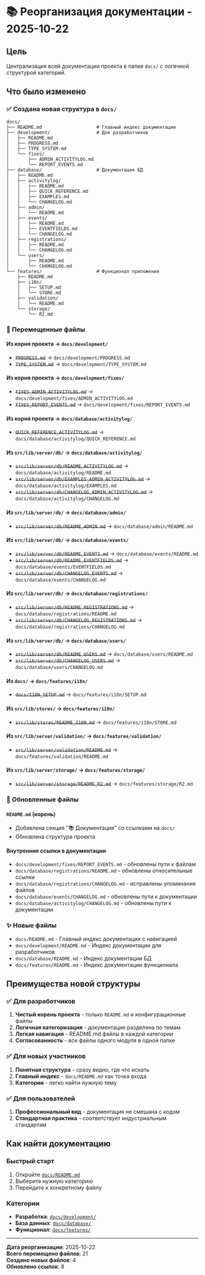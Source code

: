 # 📚 Реорганизация документации - 2025-10-22

## Цель

Централизация всей документации проекта в папке `docs/` с логичной структурой категорий.

## Что было изменено

### ✅ Создана новая структура в `docs/`

```
docs/
├── README.md                    # Главный индекс документации
├── development/                 # Для разработчиков
│   ├── README.md
│   ├── PROGRESS.md
│   ├── TYPE_SYSTEM.md
│   └── fixes/
│       ├── ADMIN_ACTIVITYLOG.md
│       └── REPORT_EVENTS.md
├── database/                    # Документация БД
│   ├── README.md
│   ├── activitylog/
│   │   ├── README.md
│   │   ├── QUICK_REFERENCE.md
│   │   ├── EXAMPLES.md
│   │   └── CHANGELOG.md
│   ├── admin/
│   │   └── README.md
│   ├── events/
│   │   ├── README.md
│   │   ├── EVENTFIELDS.md
│   │   └── CHANGELOG.md
│   ├── registrations/
│   │   ├── README.md
│   │   └── CHANGELOG.md
│   └── users/
│       ├── README.md
│       └── CHANGELOG.md
└── features/                    # Функционал приложения
    ├── README.md
    ├── i18n/
    │   ├── SETUP.md
    │   └── STORE.md
    ├── validation/
    │   └── README.md
    └── storage/
        └── R2.md
```

### 📁 Перемещенные файлы

#### Из корня проекта → `docs/development/`

- ~~`PROGRESS.md`~~ → `docs/development/PROGRESS.md`
- ~~`TYPE_SYSTEM.md`~~ → `docs/development/TYPE_SYSTEM.md`

#### Из корня проекта → `docs/development/fixes/`

- ~~`FIXES_ADMIN_ACTIVITYLOG.md`~~ → `docs/development/fixes/ADMIN_ACTIVITYLOG.md`
- ~~`FIXES_REPORT_EVENTS.md`~~ → `docs/development/fixes/REPORT_EVENTS.md`

#### Из корня проекта → `docs/database/activitylog/`

- ~~`QUICK_REFERENCE_ACTIVITYLOG.md`~~ → `docs/database/activitylog/QUICK_REFERENCE.md`

#### Из `src/lib/server/db/` → `docs/database/activitylog/`

- ~~`src/lib/server/db/README_ACTIVITYLOG.md`~~ → `docs/database/activitylog/README.md`
- ~~`src/lib/server/db/EXAMPLES_ADMIN_ACTIVITYLOG.md`~~ → `docs/database/activitylog/EXAMPLES.md`
- ~~`src/lib/server/db/CHANGELOG_ADMIN_ACTIVITYLOG.md`~~ → `docs/database/activitylog/CHANGELOG.md`

#### Из `src/lib/server/db/` → `docs/database/admin/`

- ~~`src/lib/server/db/README_ADMIN.md`~~ → `docs/database/admin/README.md`

#### Из `src/lib/server/db/` → `docs/database/events/`

- ~~`src/lib/server/db/README_EVENTS.md`~~ → `docs/database/events/README.md`
- ~~`src/lib/server/db/README_EVENTFIELDS.md`~~ → `docs/database/events/EVENTFIELDS.md`
- ~~`src/lib/server/db/CHANGELOG_EVENTS.md`~~ → `docs/database/events/CHANGELOG.md`

#### Из `src/lib/server/db/` → `docs/database/registrations/`

- ~~`src/lib/server/db/README_REGISTRATIONS.md`~~ → `docs/database/registrations/README.md`
- ~~`src/lib/server/db/CHANGELOG_REGISTRATIONS.md`~~ → `docs/database/registrations/CHANGELOG.md`

#### Из `src/lib/server/db/` → `docs/database/users/`

- ~~`src/lib/server/db/README_USERS.md`~~ → `docs/database/users/README.md`
- ~~`src/lib/server/db/CHANGELOG_USERS.md`~~ → `docs/database/users/CHANGELOG.md`

#### Из `docs/` → `docs/features/i18n/`

- ~~`docs/I18N_SETUP.md`~~ → `docs/features/i18n/SETUP.md`

#### Из `src/lib/stores/` → `docs/features/i18n/`

- ~~`src/lib/stores/README_I18N.md`~~ → `docs/features/i18n/STORE.md`

#### Из `src/lib/server/validation/` → `docs/features/validation/`

- ~~`src/lib/server/validation/README.md`~~ → `docs/features/validation/README.md`

#### Из `src/lib/server/storage/` → `docs/features/storage/`

- ~~`src/lib/server/storage/README_R2.md`~~ → `docs/features/storage/R2.md`

### 📝 Обновленные файлы

#### `README.md` (корень)

- Добавлена секция "📚 Документация" со ссылками на `docs/`
- Обновлена структура проекта

#### Внутренние ссылки в документации

- `docs/development/fixes/REPORT_EVENTS.md` - обновлены пути к файлам
- `docs/database/registrations/README.md` - обновлены относительные ссылки
- `docs/database/registrations/CHANGELOG.md` - исправлены упоминания файлов
- `docs/database/events/CHANGELOG.md` - обновлены пути к документации
- `docs/database/activitylog/CHANGELOG.md` - обновлены пути к документации

### ✨ Новые файлы

- `docs/README.md` - Главный индекс документации с навигацией
- `docs/development/README.md` - Индекс документации для разработчиков
- `docs/database/README.md` - Индекс документации БД
- `docs/features/README.md` - Индекс документации функционала

## Преимущества новой структуры

### ✅ Для разработчиков

1. **Чистый корень проекта** - только `README.md` и конфигурационные файлы
2. **Логичная категоризация** - документация разделена по темам
3. **Легкая навигация** - README.md файлы в каждой категории
4. **Согласованность** - все файлы одного модуля в одной папке

### ✅ Для новых участников

1. **Понятная структура** - сразу видно, где что искать
2. **Главный индекс** - `docs/README.md` как точка входа
3. **Категории** - легко найти нужную тему

### ✅ Для пользователей

1. **Профессиональный вид** - документация не смешана с кодом
2. **Стандартная практика** - соответствует индустриальным стандартам

## Как найти документацию

### Быстрый старт

1. Откройте [`docs/README.md`](./docs/README.md)
2. Выберите нужную категорию
3. Перейдите к конкретному файлу

### Категории

- **Разработка**: [`docs/development/`](./docs/development/)
- **База данных**: [`docs/database/`](./docs/database/)
- **Функционал**: [`docs/features/`](./docs/features/)

---

**Дата реорганизации**: 2025-10-22  
**Всего перемещено файлов**: 21  
**Создано новых файлов**: 4  
**Обновлено ссылок**: 8
